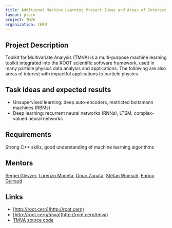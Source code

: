 ```yaml
---
title: Additional Machine Learning Project Ideas and Areas of Interest
layout: plain
project: TMVA
organization: CERN
---
```


## Project Description
Toolkit for Multivariate Analysis (TMVA) is a multi-purpose machine learning toolkit integrated into the ROOT scientific software framework, used in many particle physics data analysis and applications. The following are also areas of interest with impactful applications to particle physics

## Task ideas and expected results

  * Unsupervised learning: deep auto-encoders, restricted boltzmann machines (RBMs)
  * Deep learning: recurrent neural networks (RNNs), LTSM, complex-valued neural networks

## Requirements
Strong C++ skills, good understanding of machine learning algorithms

## Mentors
 <a href="mailto:sft-gsoc@cern.ch?subject=Other%20Machine%20Learning%20Projects%20in%20TMVA">Sergei Gleyzer</a>​, 
 <a href="mailto:sft-gsoc@cern.ch?subject=Other%20Machine%20Learning%20Projects%20in%20TMVA">Lorenzo Moneta</a>​, 
 <a href="mailto:sft-gsoc@cern.ch?subject=Other%20Machine%20Learning%20Projects%20in%20TMVA">Omar Zapata</a>​, 
 <a href="mailto:sft-gsoc@cern.ch?subject=Other%20Machine%20Learning%20Projects%20in%20TMVA">Stefan Wunsch</a>​, 
 <a href="mailto:sft-gsoc@cern.ch?subject=Other%20Machine%20Learning%20Projects%20in%20TMVA">Enrico Guiraud</a><br />

## Links

  * [http://root.cern](http://root.cern)
  * [http://root.cern/tmva](http://root.cern/tmva)
  * [TMVA source code](https://github.com/root-mirror/root/tree/master/tmva)

